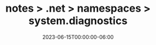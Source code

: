 ---
title: notes > .net > namespaces > system.diagnostics
date: 2023-06-15T00:00:00-06:00
draft: false
---